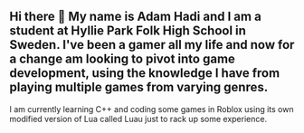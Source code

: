 ## Hi there 👋 My name is Adam Hadi and I am a student at Hyllie Park Folk High School in Sweden. I've been a gamer all my life and now for a change am looking to pivot into game development, using the knowledge I have from playing multiple games from varying genres. 
I am currently learning C++ and coding some games in Roblox using its own modified version of Lua called Luau just to rack up some experience.

<!--
**imash3s/imash3s** is a ✨ _special_ ✨ repository because its `README.md` (this file) appears on your GitHub profile.

Here are some ideas to get you started:

- 🔭 I’m currently working on ...
- 🌱 I’m currently learning ...
- 👯 I’m looking to collaborate on ...
- 🤔 I’m looking for help with ...
- 💬 Ask me about ...
- 📫 How to reach me: ...
- 😄 Pronouns: ...
- ⚡ Fun fact: ...
-->
